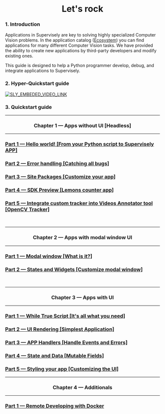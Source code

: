<!-- <div align="center" markdown>

# **Content**

</div>


1. Headless apps (without UI)  

	1.1. Hello world! — From your Python script to Supervisely APP [part 1]  
	* Run you Python script in Supervisely
	* Describe app config.json
	* How to integrate into Supervisely (later)
	* How to run? (later)  

	1.2. Error handling — Catching all bugs [part 2]  
	* Supervisely Logger
	* Use [try:catch] with traceback
	* Error in task output  


	1.3. Site Packages — Customize your app [part 3]  
	* requirements.txt — add some package and print text at the end

	1.4. SDK Preview — Objects counter app [part 4]  
	* Environment files
	* Print objects count for every class in project
	* Link notebooks (more examples)
	* Link to full SDK docs


2. Modal window apps (simplest UI)

	2.1. Modal window — What is it? [part 5]
	* About states
	* HTML file
	* Hello world APP

	2.2. Widgets — Customize modal window [part 6]  
	* Element widgets
	* Timer APP
 -->

<div align="center" markdown>
<br/>  

# **Let's rock**

</div>

### 1. Introduction  
Applications in Supervisely are key to solving highly specialized Computer Vision problems. In the application catalog ([Ecosystem](https://app.supervise.ly/ecosystem/)) you can find applications for many different Computer Vision tasks. We have provided the ability to create new applications by third-party developers and modify existing ones.

This guide is designed to help a Python programmer develop, debug, and integrate applications to Supervisely.


### 2. Hyper-Quickstart guide  

<a data-key="sly-embeded-video-link" href="https://youtu.be/DwSLTCzhjzY" data-video-code="DwSLTCzhjzY">
    <img src="https://imgur.com/4Xi4rKA.png" alt="SLY_EMBEDED_VIDEO_LINK"  style="max-width:100%;">
</a>


### 3. Quickstart guide  

---

<div align="center" markdown>

### Chapter 1 — Apps without UI [Headless]

</div>

---
<div align="left" markdown>

### [Part 1 — Hello world! [From your Python script to Supervisely APP]](chapter-01-headless/part-01-hello-world/)

### [Part 2 — Error handling [Catching all bugs]](chapter-01-headless/part-02-errors-handling/)

### [Part 3 — Site Packages [Customize your app]](chapter-01-headless/part-03-site-packages/)

### [Part 4 — SDK Preview [Lemons counter app]](chapter-01-headless/part-04-sdk-preview/)

### [Part 5 — Integrate custom tracker into Videos Annotator tool [OpenCV Tracker]](chapter-01-headless/part-05-integrate-to-videos-annotator)
<br/>

</div>

---

<div align="center" markdown>

### Chapter 2 — Apps with modal window UI

</div>

---

<div align="left" markdown>

### [Part 1 — Modal window [What is it?]](chapter-02-modal-window/part-01-modal-window/)

### [Part 2 — States and Widgets [Customize modal window]](chapter-02-modal-window/part-02-states-and-widgets/)

<br/>

</div>

---

<div align="center" markdown>

### Chapter 3 — Apps with UI

</div>

---

### [Part 1 — While True Script [It's all what you need]](chapter-03-ui/part-01-while-true-script/)

### [Part 2 — UI Rendering [Simplest Application]](chapter-03-ui/part-02-ui-rendering/)

### [Part 3 — APP Handlers [Handle Events and Errors]](chapter-03-ui/part-03-app-handlers/)

### [Part 4 — State and Data [Mutable Fields]](chapter-03-ui/part-04-state-and-data/)

### [Part 5 — Styling your app [Customizing the UI]](chapter-03-ui/part-05-styling-your-app/)


---

<div align="center" markdown>

### Chapter 4 — Additionals

</div>

---

### [Part 1 — Remote Developing with Docker](https://github.com/supervisely-ecosystem/how-to-create-app/tree/master/chapter-04-additionals/part-01-remote-developing-with-pycharm)
